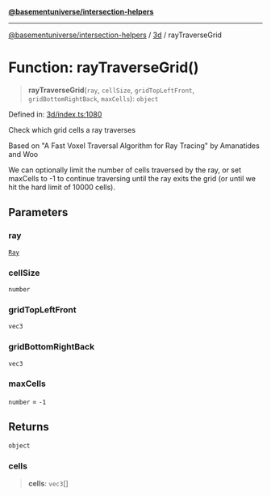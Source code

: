 [**@basementuniverse/intersection-helpers**](../../README.md)

***

[@basementuniverse/intersection-helpers](../../README.md) / [3d](../README.md) / rayTraverseGrid

# Function: rayTraverseGrid()

> **rayTraverseGrid**(`ray`, `cellSize`, `gridTopLeftFront`, `gridBottomRightBack`, `maxCells`): `object`

Defined in: [3d/index.ts:1080](https://github.com/basementuniverse/intersection-helpers/blob/f22d1cffe16ecb68b4b29b8331edc08e3635d16c/src/3d/index.ts#L1080)

Check which grid cells a ray traverses

Based on "A Fast Voxel Traversal Algorithm for Ray Tracing" by Amanatides
and Woo

We can optionally limit the number of cells traversed by the ray, or set
maxCells to -1 to continue traversing until the ray exits the grid (or until
we hit the hard limit of 10000 cells).

## Parameters

### ray

[`Ray`](../types/type-aliases/Ray.md)

### cellSize

`number`

### gridTopLeftFront

`vec3`

### gridBottomRightBack

`vec3`

### maxCells

`number` = `-1`

## Returns

`object`

### cells

> **cells**: `vec3`[]

